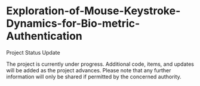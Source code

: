# Exploration-of-Mouse-Keystroke-Dynamics-for-Bio-metric-Authentication

Project Status Update

The project is currently under progress. Additional code, items, and updates will be added as the project advances. Please note that any further information will only be shared if permitted by the concerned authority.
